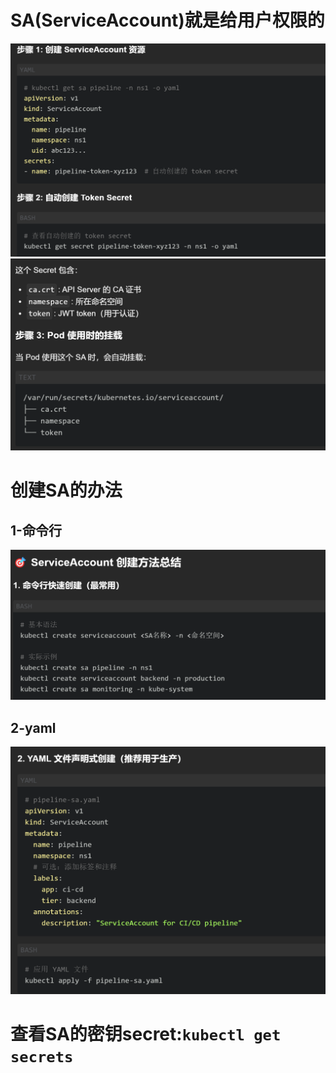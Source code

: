 # SA(ServiceAccount)就是给用户权限的
![alt text](README_Images/5-kind=ServiceAccount/image.png)
![alt text](README_Images/5-kind=ServiceAccount/image-1.png)

# 创建SA的办法
## 1-命令行
![alt text](README_Images/5-kind=ServiceAccount/image-2.png)
## 2-yaml
![alt text](README_Images/5-kind=ServiceAccount/image-3.png)

# 查看SA的密钥secret:`kubectl get secrets`